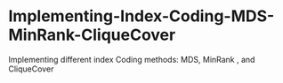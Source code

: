 # Implementing-Index-Coding-MDS-MinRank-CliqueCover
Implementing different index Coding methods: MDS, MinRank , and CliqueCover
